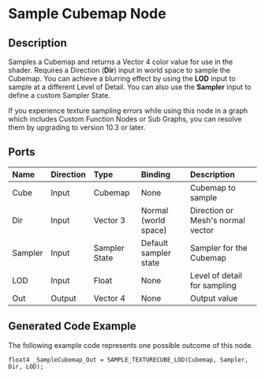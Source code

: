 # Sample Cubemap Node

## Description

Samples a Cubemap and returns a Vector 4 color value for use in the shader. Requires a Direction (**Dir**) input in world space to sample the Cubemap. You can achieve a blurring effect by using the **LOD** input to sample at a different Level of Detail. You can also use the **Sampler** input to define a custom Sampler State.

If you experience texture sampling errors while using this node in a graph which includes Custom Function Nodes or Sub Graphs, you can resolve them by upgrading to version 10.3 or later.

## Ports

| Name        | Direction           | Type  | Binding | Description |
|:------------ |:-------------|:-----|:---|:---|
| Cube | Input      |    Cubemap | None | Cubemap to sample |
| Dir | Input | Vector 3 | Normal (world space) | Direction or Mesh's normal vector |
| Sampler | Input | Sampler State | Default sampler state | Sampler for the Cubemap |
| LOD | Input      |    Float    | None | Level of detail for sampling |
| Out | Output      | Vector 4 | None | Output value |

## Generated Code Example

The following example code represents one possible outcome of this node.

```
float4 _SampleCubemap_Out = SAMPLE_TEXTURECUBE_LOD(Cubemap, Sampler, Dir, LOD);
```
